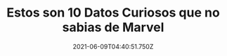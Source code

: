 ---
title: Estos son 10 Datos Curiosos que no sabias de Marvel
date: 2021-06-09T04:40:51.750Z
featuredimage: /assets/1136.jpg
categoria: Cine
tags:
  - "#Marvel"
  - "#Peliculas"
  - "#Thor"
short-description: 10 Datos curiosos que no sabias de Marvel
mk1: >+
  ### 1.

  ![1130](/assets/1130.jpg "1130")

  Guardianes de la galaxia Volumen 2 tiene, nada más y nada menos, que 5 escenas post-créditos.

  ### 2.

  ![1131](/assets/1131.jpg "1131")

  El baile de Groot de los títulos de crédito iniciales fue llevado a cabo por James Gunn. El equipo encargado de los efectos visuales tardó más de dos años en renderizar la secuencia.
mk2: >+
  ### 3.

  ![1132](/assets/1132.jpg "1132")

  Cuando Tony Stark pone en marcha el programa Ultrón en Vengadores: La era de Ultrón (2015), utiliza una cita histórica para definir el objetivo final de su plan: “crear la paz en nuestro tiempo”. Frase perteneciente al Primer Ministro Británico Neville Chamberlain cuando, a finales de los años 30, negoció la paz con Adolf Hitler.

  #### 4.

  ![1133](/assets/1133.jpg "1133")

  Para diseñar el casco de Ant-Man (2015), el equipo de diseño se inspiró tanto en el autobot de Transformers Bumblebee (que hoy tiene su propia película), como en el casco de Iron Man.
mk3: >+
  ### 5.

  ![1134](/assets/1134.png "1134")

  Para recrear la nación ficticia de Wakanda, el equipo de producción rodó en parajes naturales de Zambia, Uganda, Sudáfrica y Argentina, además de filmar en Busán – Corea del Sur – y en Estados Unidos.

  ### 6.

  ![1135](/assets/1135.jpg "1135")

  En Thor: Ragnarok (2017), Hulk es capaz de pronunciar más de una palabra por primera vez. Hasta ese momento hacía poco más que gruñir.
mk4: >+
  ### 7.

  ![1136](/assets/1136.jpg "1136")

  Además de llevar un peinado distinto, en esta película basada en los cómics Ragnarok, Contest of Champions y Planet Hulk, Thor luce un nuevo atuendo más cómodo para la lucha, con brazaletes de cuero en lugar de metal.

  ### 8.

  ![1137](/assets/1137.jpg "1137")

  Ant-Man y la Avispa (2018) presentó a los espectadores una nueva villana, Fantasma, que resultaría familiar a los lectores de las historietas. Interpretada por Hannah John-Kamen, es la versión femenina de un personaje que siempre se enfrentó a Iron Man, y debutó en los cómics en el año 1987 en Iron Man The Ghost and the machine.
mk5: >+
  ### 9.

  ![1138](/assets/1138.png "1138")

  En una de las escenas de esta secuela aparece en televisión Desmadre a la Americana (1978), concretamente la parte en la que el profesor Dave Jennings (Donald Sutherland) y Larry ‘Pinto’ Kroger (Tom Hulce) hacen referencia al Reino Cuántico del Hombre Homiga.

  ### 10.

  ![1139](/assets/1139.jpg "1139")

  En otra, un portátil proyecta La humanidad en peligro (1954), película en la que unas pruebas atómicas en Nuevo México provocan que, como reza  su título, hormigas normales crezcan amenazando a la humanidad.
---